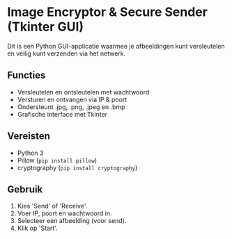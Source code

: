 # Image Encryptor & Secure Sender (Tkinter GUI)

Dit is een Python GUI-applicatie waarmee je afbeeldingen kunt versleutelen en veilig kunt verzenden via het netwerk.

## Functies
- Versleutelen en ontsleutelen met wachtwoord
- Versturen en ontvangen via IP & poort
- Ondersteunt .jpg, .png, .jpeg en .bmp
- Grafische interface met Tkinter

## Vereisten
- Python 3
- Pillow (`pip install pillow`)
- cryptography (`pip install cryptography`)

## Gebruik
1. Kies 'Send' of 'Receive'.
2. Voer IP, poort en wachtwoord in.
3. Selecteer een afbeelding (voor send).
4. Klik op 'Start'.


